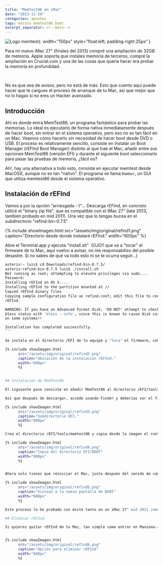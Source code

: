 ```yaml
---
title: "MemTest86 en iMac"
date: "2013-11-24"
categories: apuntes
tags: macosx memtest86 boot
excerpt_separator: <!--more-->
---
```



![Logo memtest](/assets/img/posts/logo-memtest.jpg){: width="150px" style="float:left; padding-right:25px" } 

Para mi nuevo iMac 27" (finales del 2013) compré una ampliación de 32GB de memoria. Apple soporta que instales memoria de terceros, compré la ampliación en Crucial.com y una de las cosas que quería hacer era probar la memoria en profundidad.

<br clear="left"/>
<!--more-->

No es que sea de avisos, pero no está de más: Esto que cuento aquí puede hacer que te cargues el proceso de arranque de tu Mac, así que mejor que no lo hagas si no eres un Hacker avanzado.

## Introducción

Ahí es donde entra MemTest86, un programa fantástico para probar las memorias. Lo ideal es ejecutarlo de forma nativa inmediatamente después de hacer boot, sin entrar en el sistema operativo, pero eso no es tan fácil en un Mac. Veamos cómo hacerlo sin necesidad de hacer boot desde DVD o USB. El proceso es relativamente sencillo, consiste en instalar un Boot Manager (rEFInd Boot Manager) distinto al que trae el Mac, añadir entre sus opciones MemTest86 (versión EFI) y durante el siguiente boot seleccionarlo para pasar las pruebas de memoria, ¿fácil no?

Ah!, hay una alternativa a todo esto, consiste en ejecutar memtest desde MacOSX, aunque no es tan "nativo". El programa se llama `Rember`, un GUI que utiliza memtest86 desde el sistema operativo.

## Instalación de rEFInd

Vamos a por la opción "arriesgada :-)"... Descarga rEFInd, en concreto utilicé el "binary zip file", que es compatible con el iMac 27" (late 2013, también probado en mid 2011). Una vez que lo tengas bucea en el subdirectorio "refind-bin-0.7.5"

{% include showImagen.html 
      src="/assets/img/original/refind1.png" 
      caption="Directorio desde donde instalaré rEFInd." 
      width="600px"
      %}

Abre el Terminal.app y ejecuta "install.sh"  (OJO!! que va a "tocar" el firmware de tu Mac, aquí vuelvo a avisar, no me responsabilizo del posible desastre. Si no sabes de qué va todo esto ni se te ocurra seguir...)

```bash
asterix:~ luis$ cd Downloads/refind-bin-0.7.5/
asterix:refind-bin-0.7.5 luis$ ./install.sh
Not running as root; attempting to elevate privileges via sudo....
Password:
Installing rEFInd on OS X....
Installing rEFInd to the partition mounted at //
Copied rEFInd binary files
Copying sample configuration file as refind.conf; edit this file to configure
rEFInd.

WARNING: If you have an Advanced Format disk, *DO NOT* attempt to check the
bless status with 'bless --info', since this is known to cause disk corruption
on some systems!!

Installation has completed successfully.
``` 

Se instala en el directorio /EFI de tu equipo y "toca" el firmware, como avisé :-). La próxima vez que arranques lo harás con el nuevo Boot Manager rEFInd, pero espera, antes de arrancar tienes que instalar MemTest86...

{% include showImagen.html 
      src="/assets/img/original/refind2.png" 
      caption="Ubicación de la instalación rEFInd." 
      width="600px"
      %}
      

## Instalación de MemTest86

El siguiente paso consiste en añadir MemTest86 al directorio /EFI/tools. Lo primero es descargar la version "5.0 UEFI", en concreto la imagen para USB para Linux (Image for creating boot-able USB Drive). Ignora lo de USB, lo que queremos es ese paquete para sacar unos pocos ficheros, en concreto la versión EFI del programa MemTest86 de 64 bits

Así que después de descargar, accede usando Finder y deberías ver el fichero "memtest86-usb.tar". Haz doble click sobre él, busca la imagen "memtest86-pro-usb.img", vuelve a hacer doble clic sobre ella,  se montará un disco llamado "Untitled" y dentro encontrarás un subdirectorio llamado "EFI", y si sigues navegando llegarás  a donde nos interesa...

{% include showImagen.html 
      src="/assets/img/original/refind3.png" 
      caption="Subdirectorio EFI." 
      width="600px"
      %}

Crea el directorio /EFI/tools/memtest86 y copia desde la imagen el contenido del directorio EFI/BOOT. Ojo!!! no copies el fichero BOOTIA32.efi, dado que no hace falta, de hecho "NO" debe copiarse.

{% include showImagen.html 
      src="/assets/img/original/refind4.png" 
      caption="Copia del directorio EFI/BOOT" 
      width="600px"
      %}


Ahora solo tienes que reiniciar el Mac, justo después del sonido de campana del arranque verás la pantalla de rEFInd, desde la cual podrás ejecutar MemTest86

{% include showImagen.html 
      src="/assets/img/original/refind5.png" 
      caption="Vistazo a la nueva pantalla de BOOT" 
      width="600px"
      %}

Este proceso lo he probado con éxito tanto en un iMac 27" mid 2011 como un iMac 27" late 2013, ambos con Mavericks y ha funcionado correctamente. El objetivo no es tener múltiples sistemas operativos en el Mac (que rEFInd permite), sino simplemente hacer pruebas en profundidad de la memoria.

## Eliminar rEFInd

Si quieres quitar rEFInd de tu Mac, tan simple como entrar en Manzana->Preferencias del Sistema-Disco de Arranque. Selecciona (aunque ya lo está) el Disco duro y pulsa en "Reiniciar". Después de comprobar que arranca correctamente ya puedes borrar el directorio /EFI de tu disco duro.


{% include showImagen.html 
      src="/assets/img/original/refind6.png" 
      caption="Opción para eliminar rEFInd" 
      width="600px"
      %}
